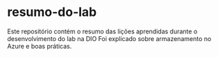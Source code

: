# resumo-do-lab
Este repositório contém o resumo das lições aprendidas durante o desenvolvimento do lab na DIO
Foi explicado sobre armazenamento no Azure e boas práticas.
